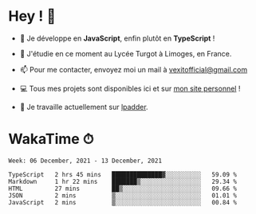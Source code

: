 # Hey ! 🌃

- 🔭 Je développe en **JavaScript**, enfin plutôt en **TypeScript** !

- 🌱 J'étudie en ce moment au Lycée Turgot à Limoges, en France.

- 📫 Pour me contacter, envoyez moi un mail à <a href="mailto:vexitofficial@gmail.com">vexitofficial@gmail.com</a>

- 💻 Tous mes projets sont disponibles ici et sur <a href="https://www.vexcited.me">mon site personnel</a> !

- 👀 Je travaille actuellement sur [lpadder](https://github.com/Vexcited/lpadder).

# WakaTime ⏱

<!--START_SECTION:waka-->
```text
Week: 06 December, 2021 - 13 December, 2021

TypeScript   2 hrs 45 mins   ██████████████▓░░░░░░░░░░   59.09 % 
Markdown     1 hr 22 mins    ███████▒░░░░░░░░░░░░░░░░░   29.34 % 
HTML         27 mins         ██▒░░░░░░░░░░░░░░░░░░░░░░   09.66 % 
JSON         2 mins          ▒░░░░░░░░░░░░░░░░░░░░░░░░   01.01 % 
JavaScript   2 mins          ▒░░░░░░░░░░░░░░░░░░░░░░░░   00.84 % 
```
<!--END_SECTION:waka-->
